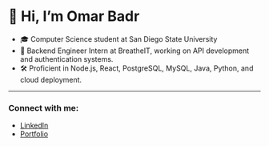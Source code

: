 # 👋 Hi, I’m Omar Badr

- 🎓 Computer Science student at San Diego State University
- 🌟 Backend Engineer Intern at BreatheIT, working on API development and authentication systems.   
- 🛠️ Proficient in Node.js, React, PostgreSQL, MySQL, Java, Python, and cloud deployment.

---

### Connect with me:
- [LinkedIn](https://www.linkedin.com/in/omarbadr0/)    
- [Portfolio](https://omarbadr.me/)  
